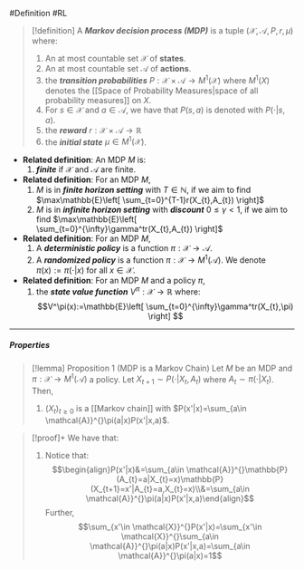 #Definition #RL 

> [!definition]
> A ***Markov decision process (MDP)*** is a tuple $(\mathcal{X},\mathcal{A},P,r,\mu)$ where:
> 1. An at most countable set $\mathcal{X}$ of **states**.
> 2. An at most countable set $\mathcal{A}$ of **actions**.
> 3. the ***transition probabilities*** $P:\mathcal{X}\times \mathcal{A}\to M^1(\mathcal{X})$ where $M^1(X)$ denotes the [[Space of Probability Measures|space of all probability measures]] on $X$. 
> 	1. For $s\in \mathcal{X}$ and $a\in \mathcal{A}$, we have that $P(s,a)$ is denoted with $P(\cdot|s,a)$. 
> 4. the ***reward*** $r:\mathcal{X}\times \mathcal{A}\to \mathbb{R}$
> 5. the ***initial state*** $\mu\in M^1(\mathcal{X})$. 
- **Related definition**: An MDP $M$ is:
	1. ***finite*** if $\mathcal{X}$ and $\mathcal{A}$ are finite.
- **Related definition**: For an MDP $M$, 
	1. $M$ is in ***finite horizon setting*** with $T\in \mathbb{N}$, if we aim to find $\max\mathbb{E}\left[ \sum_{t=0}^{T-1}r(X_{t},A_{t}) \right]$
	2. $M$ is in ***infinite horizon setting*** with ***discount*** $0\leq \gamma<1$, if we aim to find $\max\mathbb{E}\left[ \sum_{t=0}^{\infty}\gamma^tr(X_{t},A_{t}) \right]$
- **Related definition**: For an MDP $M$,
	1. A ***deterministic policy*** is a function $\pi:\mathcal{X}\to \mathcal{A}$.
	2. A ***randomized policy*** is a function $\pi:\mathcal{X}\to M^1(\mathcal{A})$. We denote $\pi(x):=\pi(\cdot|x)$ for all $x\in \mathcal{X}$.
- **Related definition**: For an MDP $M$ and a policy $\pi$,
	1. the ***state value function*** $V^\pi:\mathcal{X}\to \mathbb{R}$ where: $$V^\pi(x):=\mathbb{E}\left[ \sum_{t=0}^{\infty}\gamma^tr(X_{t},\pi) \right] $$
---
##### Properties
> [!lemma] Proposition 1 (MDP is a Markov Chain)
> Let $M$ be an MDP and $\pi:\mathcal{X}\to M^1(\mathcal{A})$ a policy. Let $X_{t+1}\sim P(\cdot|X_{t},A_{t})$ where $A_{t}\sim \pi(\cdot|X_{t})$.
> Then, 
> 1. $(X_{t})_{t\geq 0}$ is a [[Markov chain]] with $P(x'|x)=\sum_{a\in \mathcal{A}}^{}\pi(a|x)P(x'|x,a)$.

> [!proof]+
> We have that: 
> 1. Notice that: $$\begin{align}P(x'|x)&=\sum_{a\in \mathcal{A}}^{}\mathbb{P}(A_{t}=a|X_{t}=x)\mathbb{P}(X_{t+1}=x'|A_{t}=a,X_{t}=x)\\&=\sum_{a\in \mathcal{A}}^{}\pi(a|x)P(x'|x,a)\end{align}$$Further, $$\sum_{x'\in \mathcal{X}}^{}P(x'|x)=\sum_{x'\in \mathcal{X}}^{}\sum_{a\in \mathcal{A}}^{}\pi(a|x)P(x'|x,a)=\sum_{a\in \mathcal{A}}^{}\pi(a|x)=1$$